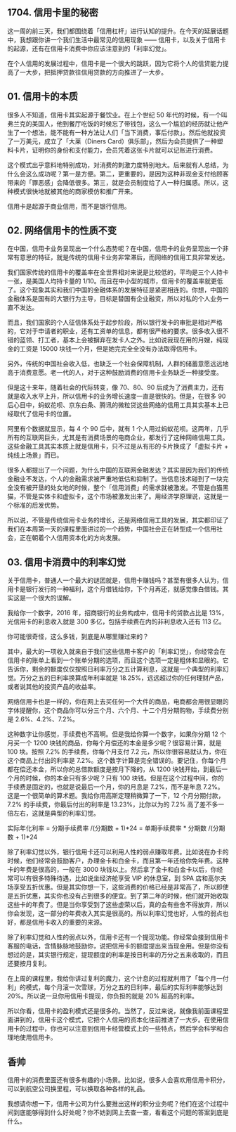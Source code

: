 ## 1704. 信用卡里的秘密

这一周的前三天，我们都围绕着「信用杠杆」进行认知的提升。在今天的延展话题中，我想跟你讲一个我们生活中最常见的信用现象 —— 信用卡，以及关于信用卡的起源，还有在信用卡消费中你应该注意到的「利率幻觉」。

在个人信用的发展过程中，信用卡是一个很大的跳跃，因为它将个人的信贷能力提高了一大步，把抵押贷款往信用贷款的方向推进了一大步。

## 01. 信用卡的本质

很多人不知道，信用卡其实起源于餐饮业。在上个世纪 50 年代的时候，有一个叫弗兰克的美国人，他到餐厅吃饭的时候忘了带钱包，这么一个尴尬的经历就让他产生了一个想法，能不能有一种方法让人们「当下消费，事后付款」。然后他就投资了一万美元，成立了「大莱（Diners Card）俱乐部」，然后为会员提供了一种塑料卡片，证明你的身份和支付能力，会员凭着这张卡片就可以记账进行消费。

这个模式出乎意料地特别成功，对消费的刺激力度特别地大。后来就有人总结，为什么会这么成功呢？第一是方便。第二，更重要的，是因为这种非现金支付给顾客带来的「罪恶感」会降低很多。第三，就是会员制度给了人一种归属感。所以，这种模式很快地就被其他的商家模仿和推广开来。

信用卡是起源于商业信用，而不是银行信用。

## 02. 网络信用卡的性质不变

在中国，信用卡业务呈现出一个什么态势呢？在中国，信用卡的业务呈现出一个非常有意思的特征，就是传统的信用卡业务非常滞后，而网络的信用工具非常发达。

我们国家传统的信用卡的覆盖率在全世界相对来说是比较低的，平均是三个人持卡一张，是美国人均持卡量的 1/10。而且在中小型的城市，信用卡的覆盖率就更低了。这个现象其实和我们中国的金融体系的发展特征是紧密相连的。你想，中国的金融体系是国有的大银行为主导，目标是替国有企业融资，所以对私的个人业务一直不发达。

而且，我们国家的个人征信体系处于起步阶段，所以银行发卡的审批是相对严格的，它对于申请者的职业，还有工资单的信息，都有很严格的要求。很多收入很不错的蓝领、打工者，基本上会被摒弃在发卡人之外。比如说我现在用的月嫂，纯现金的工资是 15000 块钱一个月，但是她完完全全没有办法取得信用卡。

另外，传统的中国社会收入低，也缺乏一个社会保障机制，人群的储蓄意愿远远地高于消费意愿。老一代的人，对于这种鼓励消费的信用卡业务缺乏一种接受度。

但是这十来年，随着社会的代际转变，像 70、80、90 后成为了消费主力，还有就是收入水平上升，所以信用卡的业务增长速度一直是很快的。但是，在很多 90 后心目中，蚂蚁花呗、京东白条、腾讯的微粒贷这些网络的信用工具其实基本上已经取代了信用卡的位置。

阿里有个数据就显示，每 4 个 90 后中，就有 1 个人用过蚂蚁花呗。这两年，几乎所有的互联网巨头，尤其是有消费场景的电商企业，都发行了这种网络信用工具。这些金融工具其实本质上就是信用卡，只不过是从有形的卡片换成了「虚拟卡片 + 纯线上场景」而已。

很多人都提出了一个问题，为什么中国的互联网金融发达？其实是因为我们的传统金融业不发达，个人的金融需求被严重地低估和抑制了。当信息技术碰到了一块完全没有被开垦的处女地的时候，整个「信用消费」的需求就被激发。不管是白猫黑猫，不管是实体卡和虚拟卡，这个市场被激发出来了。用经济学原理说，这就是一个标准的后发优势。

所以说，不管是传统信用卡业务的增长，还是网络信用工具的发展，其实都印证了我们在本周第一天的课程里面讲过的一个趋势，中国社会正在转型成一个信用社会，正在朝着个人信用资本化的方向发展。

## 03. 信用卡消费中的利率幻觉

关于信用卡，普通人一个最大的谜团就是，信用卡赚钱吗？甚至有很多人认为，信用卡是银行发行的一种福利，这个月借钱给你，下个月再还，就感觉像白借钱。其实这是一个很大的误解。

我给你一个数字，2016 年，招商银行的业务构成中，信用卡的贷款占比是 13%，光信用卡的利息收入就是 300 多亿，包括手续费在内的非利息收入还有 113 亿。

你可能很奇怪，这么多钱，到底是从哪里赚过来的？

其中，最大的一项收入就来自于我们这些信用卡客户的「利率幻觉」，你经常会在信用卡的账单上看到一个账单分期的选项，而且这个选项一定是粗体和显眼的。它告诉你，剩余的额度仅仅按照日利率万分之五计算利息，这就是一个典型的利率幻觉。万分之五的日利率换算成年利率就是 18.25%，远远超过你的任何理财产品，或者说其他的投资产品的收益率。

网络信用卡也是一样的，你在网上去买任何一个大件的商品，电商都会用很显眼的字体提醒你，这个商品你可以分三个月、六个月、十二个月分期购物，手续费分别是 2.6%、4.2%、7.2%。

这种数字让你感觉，手续费也不高啊。但是我给你算一个数字，如果你分期 12 个月买一个 1200 块钱的商品，你每个月偿还的本金是多少呢？很容易计算，就是 100 块。按照 7.2% 的手续费，你每个月支付 7.2 元，所以你很容易就认为，你在这个商品上付出的利率是 7.2%。这个数字计算是完全错误的。要记住，你每个月都在偿还本金，所以你的总借款额度是按月下降的，从 1200 块钱开始，到最后一个月的时候，你的本金只有多少呢？只有 100 块钱。但是在这个过程中间，你的手续费是固定的，也就是说最后一个月，你的月息是 7.2%，而不是年息 7.2%。这是一个很简单的算术题。我给你用高斯定理稍微算了一下，12 个月分期付款，7.2% 的手续费，你最后付出的利率是 13.23%，比你以为的 7.2% 高了差不多一倍左右，这就是典型的利率幻觉。

实际年化利率 = 分期手续费率 /(分期数 + 1)*24 = 单期手续费率 * 分期数 /(分期数 + 1)*24

除了利率幻觉以外，银行信用卡还可以利用人性的弱点赚取年费。比如说在办卡的时候，他们经常会鼓励客户，办理金卡和白金卡，而且第一年还给你免年费。这种卡的年费是很高的，一般在 3000 块钱以上。然后拿了金卡和白金卡以后，你经常可以有很多特殊待遇，比如说坐经济舱享受 VIP 的休息室，到 SPA 店和高尔夫场享受五折优惠。但是其实你想一下，这些消费的价格已经是非常高了，所以即使是五折优惠，其实你也没有占到很多的便宜。到了第二年的时候，他们就开始收取这些卡的年费了。但是当你享受到了这些虚荣以后，真的会有些舍不得放弃，所以你会发现，这一部分的年费收入其实是很高的。所以利率幻觉也好，人性的弱点也好，都是信用卡收入的重要的来源。

除了利率幻觉和人性的弱点以外，信用卡还有一个提现功能。你经常会接到信用卡客服的电话，含情脉脉地鼓励你，说把信用卡的额度提出来当现金用。但是你没有想过的是，其实银行规定，提现额度的利率是按日利率的万分之五来收取的，而且还要按月复利。

在上周的课程里，我给你讲过复利的魔力，这个计息的过程就利用了「每个月一付利」的模式，每个月滚一次雪球，万分之五的日利率，最后的实际利率能够达到 20%。所以说一旦你用信用卡提现，你负担的就是 20% 超高的利率。

所以你看，信用卡的盈利模式还是很多的。当然了，反过来说，就像我前面课程里面讲到的，信用卡这个模式，它把个人信用的资本化往前推进了一大步。在使用信用卡的过程中，你也可以注意到信用卡经营模式上的一些特点，然后学会科学和合理地使用信用卡。

## 香帅

信用卡的消费里面还有很多有趣的小场景。比如说，很多人会喜欢用信用卡积分，可以到航空公司换里程，可以换取各种各样的礼品。

我想请你想一下，信用卡公司为什么要推出这样的积分业务呢？他们在这个过程中间到底能够得到什么好处呢？你不妨到网上去查一查，看看这个问题的答案到底是什么。

